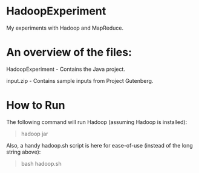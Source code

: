 HadoopExperiment
================

My experiments with Hadoop and MapReduce.

<h1 id="overview">An overview of the files:</h1>

HadoopExperiment - Contains the Java project.

input.zip - Contains sample inputs from Project Gutenberg.

<h1 id="commands">How to Run</h1>

The following command will run Hadoop (assuming Hadoop is installed):

> hadoop jar <jar-file-location> <driver-class-location> <input-directory-location> <output-directory-location>

Also, a handy hadoop.sh script is here for ease-of-use (instead of the long string above):

> bash hadoop.sh
